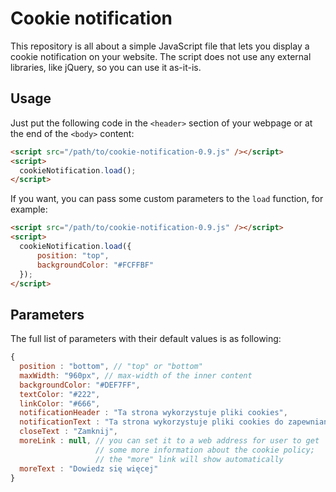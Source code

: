 # Cookie notification

This repository is all about a simple JavaScript file that lets you display a cookie notification on your website. The script does not use any external libraries, like jQuery, so you can use it as-it-is.

## Usage

Just put the following code in the `<header>` section of your webpage or at the end of the `<body>` content:

```html
<script src="/path/to/cookie-notification-0.9.js" /></script>
<script>
  cookieNotification.load();
</script>
```

If you want, you can pass some custom parameters to the `load` function, for example:

```html
<script src="/path/to/cookie-notification-0.9.js" /></script>
<script>
  cookieNotification.load({
      position: "top",
      backgroundColor: "#FCFFBF"
  });
</script>
```

## Parameters

The full list of parameters with their default values is as following:

```javascript
{
  position : "bottom", // "top" or "bottom"
  maxWidth: "960px", // max-width of the inner content
  backgroundColor: "#DEF7FF",
  textColor: "#222",
  linkColor: "#666",
  notificationHeader : "Ta strona wykorzystuje pliki cookies",
  notificationText : "Ta strona wykorzystuje pliki cookies do zapewniania najwyższej wygody korzystania z serwisu. Te same pliki mogą być wykorzystywane przez współpracujące z nami firmy w celach badawczych. Jeśli wyrażasz zgodę na nasze działania, zamknij ten komunikat. Pamiętaj, że zawsze możesz wyłączyć obsługę plików cookies w swojej przeglądarce.",
  closeText : "Zamknij",
  moreLink : null, // you can set it to a web address for user to get
                   // some more information about the cookie policy;
                   // the "more" link will show automatically
  moreText : "Dowiedz się więcej"
}
```
